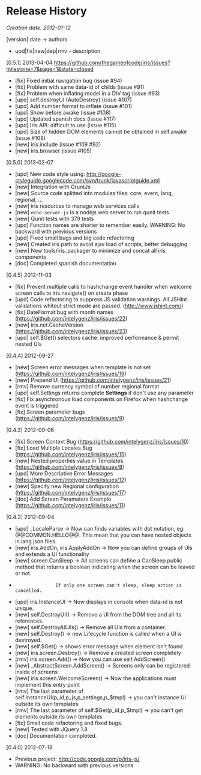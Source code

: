 # Release History

_Creation date: 2012-01-12_
 
[version] date -> authors
  * upd|fix|new|dep|rmv - description

[0.5.1] 2013-04-04
https://github.com/thegameofcode/iris/issues?milestone=7&page=1&state=closed

 * [fix] Fixed initial navigation bug (issue #94)
 * [fix] Problem with same data-id of childs (issue #91)
 * [fix] Problem when inflating model in a DIV tag (issue #93)
 * [upd] self.destroyUI (AutoDestroy) (issue #107)
 * [upd] Add number format to inflate (issue #101)
 * [upd] Show before awake (issue #108)
 * [upd] Updated spanish docs (issue #117)
 * [upd] Iris API: difficult to use (issue #115)
 * [upd] Size of hidden DOM elements cannot be obtained in self.awake (issue #108)
 * [new] iris.include (issue #109 #92)
 * [new] iris.browser (issue #105)


[0.5.0] 2013-02-07
 * [upd] New code style using: http://google-styleguide.googlecode.com/svn/trunk/javascriptguide.xml
 * [new] Integration with GruntJs
 * [new] Source code splitted into modules files: core, event, lang, regional, ...
 * [new] iris resources to manage web services calls
 * [new] `echo-server.js` is a nodejs web server to run qunit tests
 * [new] Qunit tests with 379 tests
 * [upd] Function names are shorter to remember easily. WARNING: No backward with previous versions
 * [upd] Fixed small bugs and big code refactoring
 * [new] Created iris.path to avoid ajax load of scripts, better debugging
 * [new] New tools/iris_packager to minimize and concat all iris components
 * [doc] Completed spanish documentation

[0.4.5] 2012-11-03
 * [fix] Prevent multiple calls to hashchange event handler when welcome screen calls to iris.navigate() on create phase
 * [upd] Code refactoring to suppress JS validation warnings. All JSHint validations whitout strict mode are passed. (http://www.jshint.com/)
 * [fix] DateFormat bug with month names (https://github.com/intelygenz/iris/issues/22)
 * [new] iris.net.CacheVersion (https://github.com/intelygenz/iris/issues/23) 
 * [upd] self.$Get() selectors cache: improved performance & permit nested UIs

[0.4.4] 2012-09-27
 * [new] Screen error messages when template is not set (https://github.com/intelygenz/iris/issues/19)
 * [new] Prepend UI (https://github.com/intelygenz/iris/issues/21)
 * [rmv] Remove currency symbol of number regional format
 * [upd] self.Settings returns complete __Settings__ if don't use any parameter
 * [fix] Fix asynchronous load components on Firefox when hashchange event is triggered
 * [fix] Screen parameter bugs (https://github.com/intelygenz/iris/issues/9)

[0.4.3] 2012-09-06
 * [fix] Screen Context Bug (https://github.com/intelygenz/iris/issues/10)
 * [fix] Load Multiple Locales Bug (https://github.com/intelygenz/iris/issues/15)
 * [new] Nested properties value in Templates (https://github.com/intelygenz/iris/issues/8)
 * [upd] More Descriptive Error Messages (https://github.com/intelygenz/iris/issues/12)
 * [new] Specify new Regional configuration (https://github.com/intelygenz/iris/issues/17)
 * [doc] Add Screen Paramaters Example (https://github.com/intelygenz/iris/issues/11)

[0.4.2] 2012-09-04
 * [upd] _LocaleParse -> Now can finds variables with dot notation, eg: @@COMMON.HELLO@@. This mean that you can have nested objects in lang json files.
 * [new] iris.AddOn, iris.ApplyAddOn -> Now you can define groups of UIs and extends a UI functionality
 * [new] screen.CanSleep -> All screens can define a CanSleep public method that returns a boolean indicating when the screen can be leaved or not.
 *                    If only one screen can't sleep, sleep action is cancelled.
 * [upd] iris.InstanceUI -> Now displays in console when data-id is not unique.
 * [new] self.DestroyUI() -> Remove a UI from the DOM tree and all its references.
 * [new] self.DestroyAllUIs() -> Remove all UIs from a container.
 * [new] self.Destroy() -> new Lifecycle function is called when a UI is destroyed.
 * [new] self.$Get() -> shows error message when element isn't found
 * [new] iris.screen.Destroy() -> Remove a created screen completely
 * [rmv] iris.screen.Add() -> Now you can use self.AddScreen()
 * [new] _AbstractScreen.AddScreen() -> Screens only can be registered inside of screens
 * [new] iris.screen.WelcomeScreen() -> Now the applications must implement this entry point
 * [rmv] The last parameter of self.InstanceUI(p_id,p_js,p_settings,p_$tmpl) -> you can't instance UI outside its own templates
 * [rmv] The last parameter of self.$Get(p_id,p_$tmpl) -> you can't get elements outside its own templates
 * [fix] Small code refactoring and fixed bugs.
 * [new] Tested with JQuery 1.8
 * [doc] Documentation completed.

[0.4.0] 2012-07-18
 * Previous project: http://code.google.com/p/iris-js/
 * WARNING: No backward with previous versions
